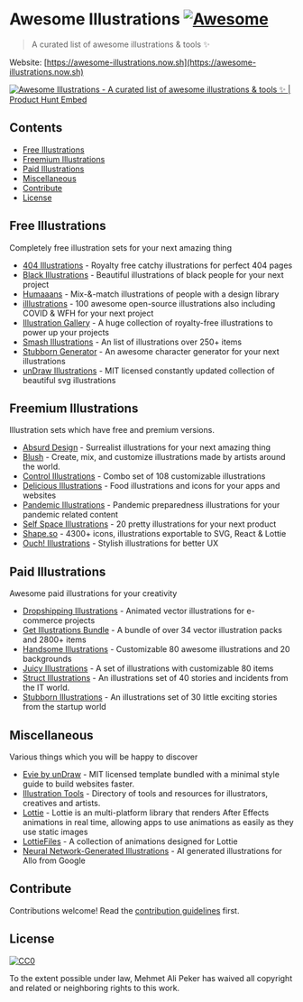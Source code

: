 # Awesome Illustrations [![Awesome](https://awesome.re/badge-flat.svg)](https://awesome.re)

> A curated list of awesome illustrations & tools ✨

Website: [https://awesome-illustrations.now.sh](https://awesome-illustrations.now.sh)

[![Awesome Illustrations - A curated list of awesome illustrations & tools ✨ | Product Hunt Embed](https://api.producthunt.com/widgets/embed-image/v1/featured.svg?post_id=199840&theme=light)](https://www.producthunt.com/posts/awesome-illustrations-2?utm_source=badge-featured&utm_medium=badge&utm_souce=badge-awesome-illustrations-2)

## Contents

- [Free Illustrations](#free-illustrations)
- [Freemium Illustrations](#freemium-illustrations)
- [Paid Illustrations](#paid-illustrations)
- [Miscellaneous](#miscellaneous)
- [Contribute](#contribute)
- [License](#license)

## Free Illustrations

Completely free illustration sets for your next amazing thing

- [404 Illustrations](https://error404.fun) - Royalty free catchy illustrations for perfect 404 pages
- [Black Illustrations](https://blackillustrations.com) - Beautiful illustrations of black people for your next project
- [Humaaans](https://www.humaaans.com) - Mix-&-match illustrations of people with a design library
- [illlustrations](https://illlustrations.co) - 100 awesome open-source illustrations also including COVID & WFH for your next project
- [Illustration Gallery](https://www.manypixels.co/gallery) - A huge collection of royalty-free illustrations to power up your projects
- [Smash Illustrations](https://usesmash.com) - An list of illustrations over 250+ items
- [Stubborn Generator](https://stubborn.fun) - An awesome character generator for your next illustrations
- [unDraw Illustrations](https://undraw.co/illustrations) - MIT licensed constantly updated collection of beautiful svg illustrations

## Freemium Illustrations

Illustration sets which have free and premium versions.

- [Absurd Design](https://absurd.design) - Surrealist illustrations for your next amazing thing
- [Blush](https://blush.design) - Create, mix, and customize illustrations made by artists around the world.
- [Control Illustrations](https://control.rocks) - Combo set of 108 customizable illustrations
- [Delicious Illustrations](https://deliciousdesign.store/food.html) - Food illustrations and icons for your apps and websites
- [Pandemic Illustrations](https://deliciousdesign.store/pandemic.html) - Pandemic preparedness illustrations for your pandemic related content
- [Self Space Illustrations](https://selfspace.design) - 20 pretty illustrations for your next product
- [Shape.so](https://shape.so) - 4300+ icons, illustrations exportable to SVG, React & Lottie
- [Ouch! Illustrations](https://icons8.com/ouch) - Stylish illustrations for better UX

## Paid Illustrations

Awesome paid illustrations for your creativity

- [Dropshipping Illustrations](https://outlane.co/graphics/dropshipping-illustrations) - Animated vector illustrations for e-commerce projects
- [Get Illustrations Bundle](https://getillustrations.com) - A bundle of over 34 vector illustration packs and 2800+ items
- [Handsome Illustrations](https://craftwork.design/handsome-illustrations) - Customizable 80 awesome illustrations and 20 backgrounds
- [Juicy Illustrations](https://craftwork.design/juicy-illustrations) - A set of illustrations with customizable 80 items
- [Struct Illustrations](https://struct.rocks) - An illustrations set of 40 stories and incidents from the IT world.
- [Stubborn Illustrations](https://stubborn.rocks) - An illustrations set of 30 little exciting stories from the startup world

## Miscellaneous

Various things which you will be happy to discover

- [Evie by unDraw](https://evie.undraw.co/) - MIT licensed template bundled with a minimal style guide to build websites faster.
- [Illustration Tools](https://illustration.tools) - Directory of tools and resources for illustrators, creatives and artists.
- [Lottie](https://airbnb.design/lottie) - Lottie is an multi-platform library that renders After Effects animations in real time, allowing apps to use animations as easily as they use static images
- [LottieFiles](https://lottiefiles.com) - A collection of animations designed for Lottie
- [Neural Network-Generated Illustrations](https://ai.googleblog.com/2017/05/neural-network-generated-illustrations.html) - AI generated illustrations for Allo from Google

## Contribute

Contributions welcome! Read the [contribution guidelines](contributing.md) first.

## License

[![CC0](https://mirrors.creativecommons.org/presskit/buttons/88x31/svg/cc-zero.svg)](https://creativecommons.org/publicdomain/zero/1.0)

To the extent possible under law, Mehmet Ali Peker has waived all copyright and
related or neighboring rights to this work.
